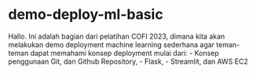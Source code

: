 # demo-deploy-ml-basic
Hallo. Ini adalah bagian dari pelatihan COFI 2023, dimana kita akan melakukan demo deployment machine learning sederhana agar teman-teman dapat memahami konsep deployment mulai dari: - Konsep penggunaan Git, dan Github Repository, - Flask, - Streamlit, dan AWS EC2

